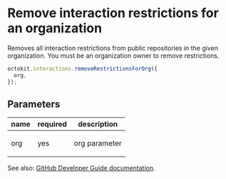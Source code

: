 # Remove interaction restrictions for an organization

Removes all interaction restrictions from public repositories in the given organization. You must be an organization owner to remove restrictions.

```js
octokit.interactions.removeRestrictionsForOrg({
  org,
});
```

## Parameters

<table>
  <thead>
    <tr>
      <th>name</th>
      <th>required</th>
      <th>description</th>
    </tr>
  </thead>
  <tbody>
    <tr><td>org</td><td>yes</td><td>

org parameter

</td></tr>
  </tbody>
</table>

See also: [GitHub Developer Guide documentation](https://developer.github.com/v3/interactions/orgs/#remove-interaction-restrictions-for-an-organization).

